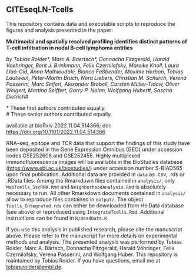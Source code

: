 ## CITEseqLN-Tcells

This repository contains data and executable scripts to reproduce the figures and analysis presented in the paper:

**Multimodal and spatially resolved profiling identifies distinct patterns of T-cell infiltration in nodal B-cell lymphoma entities**  

*by Tobias Roider\*, Marc A. Baertsch\*, Donnacha Fitzgerald, Harald Voehringer, Berit J. Brinkmann, Felix Czernilofsky, Mareike Knoll, Laura Llaó-Cid, Anna Mathioudaki, Bianca Faßbender, Maxime Herbon, Tobias Lautwein, Peter-Martin Bruch, Nora Liebers, Christian M. Schürch, Verena Passerini, Marc Seifert, Alexander Brobeil, Carsten Müller-Tidow, Oliver Weigert, Martina Seiffert, Garry P. Nolan, Wolfgang Huber#, Sascha Dietrich#*

\* These first authors contributed equally.  
\# These senior authors contributed equally.

available at bioRxiv 2022.11.04.514366; doi: https://doi.org/10.1101/2022.11.04.514366

RNA–seq, epitope and TCR data that support the findings of this study have been deposited in the Gene Expression Omnibus (GEO) under accession codes GSE252608 and GSE252455.  Highly multiplexed immunofluorescence images will be available in the BioStudies database (https://www.ebi.ac.uk/biostudies/) under accession number S-BIAD565 upon final publication. 
Additional data are provided in `data` as .csv, .rds or .RData files. 
Among the Rmarkdown files contained in `analysis/`, only `MapTcells_5scRNA.Rmd` and `NeighborhoodAnalysis.Rmd` is absolutely necessary to run. All other Rmarkdown documents contained in `analysis/` allow to reproduce files contained in `output/`. The object `Tcells_Integrated.rds` can either be downloaded from HeiData database (see above) or reproduced using `IntegrateTcells.Rmd`. Additional instructions can be found in `R/ReadData.R`

If you use this analysis in published research, please cite the manuscript above. Please refer to the manuscript for more details on experimental methods and analysis. The presented analysis was performed by Tobias Roider, Marc A. Bärtsch, Donnacha Fitzgerald, Harald Vöhringer, Felix Czernilofsky, Verena Passerini, and Wolfgang Huber. This repository is maintained by Tobias Roider. If you have questions, email me at tobias.roider@embl.de.
